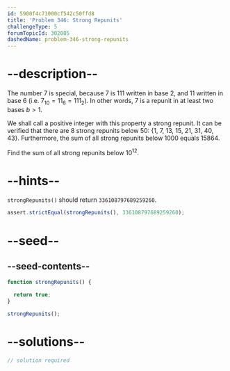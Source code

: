 ```yaml
---
id: 5900f4c71000cf542c50ffd8
title: 'Problem 346: Strong Repunits'
challengeType: 5
forumTopicId: 302005
dashedName: problem-346-strong-repunits
---
```


# --description--

The number 7 is special, because 7 is 111 written in base 2, and 11 written in base 6 (i.e. $7_{10} = {11}_6 = {111}_2$). In other words, 7 is a repunit in at least two bases $b > 1$.

We shall call a positive integer with this property a strong repunit. It can be verified that there are 8 strong repunits below 50: {1, 7, 13, 15, 21, 31, 40, 43}. Furthermore, the sum of all strong repunits below 1000 equals 15864.

Find the sum of all strong repunits below ${10}^{12}$.

# --hints--

`strongRepunits()` should return `336108797689259260`.

```js
assert.strictEqual(strongRepunits(), 336108797689259260);
```

# --seed--

## --seed-contents--

```js
function strongRepunits() {

  return true;
}

strongRepunits();
```

# --solutions--

```js
// solution required
```
